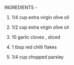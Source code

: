 INGREDIENTS - 

1. 1/4 cup extra virgin olive oil

2. 1/2 cup extra virgin olive oil
   
3. 10 garlic cloves , sliced

4. 1 tbsp red chilli flakes

5. 1/4 cup chopped parsley